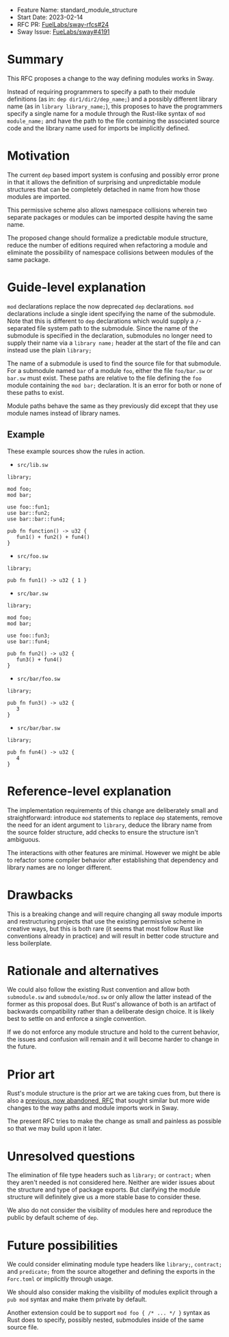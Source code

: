 - Feature Name: standard_module_structure
- Start Date: 2023-02-14
- RFC PR: [FuelLabs/sway-rfcs#24](https://github.com/FuelLabs/sway-rfcs/pull/24)
- Sway Issue: [FueLabs/sway#4191](https://github.com/FuelLabs/sway/issues/4191)

# Summary

[summary]: #summary

This RFC proposes a change to the way defining modules works in Sway.

Instead of requiring programmers to specify a path to their module definitions
(as in: `dep dir1/dir2/dep_name;`) and a possibly different library name (as in
`library library_name;`), this proposes to have the programmers specify a
single name for a module through the Rust-like syntax of `mod module_name;` and
have the path to the file containing the associated source code and the library
name used for imports be implicitly defined.

# Motivation

[motivation]: #motivation

The current `dep` based import system is confusing and possibly error prone in
that it allows the definition of surprising and unpredictable module structures
that can be completely detached in name from how those modules are imported.

This permissive scheme also allows namespace collisions wherein two separate
packages or modules can be imported despite having the same name.

The proposed change should formalize a predictable module structure, reduce the
number of editions required when refactoring a module and eliminate the
possibility of namespace collisions between modules of the same package.


# Guide-level explanation

[guide-level-explanation]: #guide-level-explanation

`mod` declarations replace the now deprecated `dep` declarations. `mod`
declarations include a single ident specifying the name of the submodule. Note
that this is different to `dep` declarations which would supply a `/`-separated
file system path to the submodule. Since the name of the submodule is specified
in the declaration, submodules no longer need to supply their name via a
`library name;` header at the start of the file and can instead use the plain `library;`

The name of a submodule is used to find the source file for that submodule. For
a submodule named `bar` of a module `foo`, either the file `foo/bar.sw` or
`bar.sw` must exist. These paths are relative to the file defining the `foo`
module containing the `mod bar;` declaration. It is an error for both or none
of these paths to exist.

Module paths behave the same as they previously did except that they use module
names instead of library names.

## Example

These example sources show the rules in action.

* `src/lib.sw`
```sway
library;

mod foo;
mod bar;

use foo::fun1;
use bar::fun2;
use bar::bar::fun4;

pub fn function() -> u32 {
   fun1() + fun2() + fun4()
}
```

* `src/foo.sw`
```sway
library;

pub fn fun1() -> u32 { 1 }
```

* `src/bar.sw`
```sway
library;

mod foo;
mod bar;

use foo::fun3;
use bar::fun4;

pub fn fun2() -> u32 {
   fun3() + fun4()
}
```

* `src/bar/foo.sw`
```sway
library;

pub fn fun3() -> u32 {
   3
}
```

* `src/bar/bar.sw`
```sway
library;

pub fn fun4() -> u32 {
   4
}
```



# Reference-level explanation

[reference-level-explanation]: #reference-level-explanation

The implementation requirements of this change are deliberately small and
straightforward: introduce `mod` statements to replace `dep` statements, remove
the need for an ident argument to `library`, deduce the library name from
the source folder structure, add checks to ensure the structure isn't ambiguous.

The interactions with other features are minimal.
However we might be able to refactor some compiler behavior after establishing
that dependency and library names are no longer different.

# Drawbacks

[drawbacks]: #drawbacks

This is a breaking change and will require changing all sway module imports and
restructuring projects that use the existing permissive scheme in creative
ways, but this is both rare (it seems that most follow Rust like conventions
already in practice) and will result in better code structure and less
boilerplate.

# Rationale and alternatives

[rationale-and-alternatives]: #rationale-and-alternatives

We could also follow the existing Rust convention and allow both `submodule.sw`
and `submodule/mod.sw` or only allow the latter instead of the former as this
proposal does. But Rust's allowance of both is an artifact of backwards
compatibility rather than a deliberate design choice. It is likely best to
settle on and enforce a single convention.

If we do not enforce any module structure and hold to the current behavior,
the issues and confusion will remain and it will become harder to change in the
future.

# Prior art

[prior-art]: #prior-art

Rust's module structure is the prior art we are taking cues from, but there is
also a [previous, now abandoned,
RFC](https://github.com/FuelLabs/sway-rfcs/pull/8) that sought similar but more
wide changes to the way paths and module imports work in Sway.

The present RFC tries to make the change as small and painless as possible so
that we may build upon it later.

# Unresolved questions

[unresolved-questions]: #unresolved-questions

The elimination of file type headers such as `library;` or `contract;` when
they aren't needed is not considered here. Neither are wider issues about the
structure and type of package exports. But clarifying the module structure will
definitely give us a more stable base to consider these.

We also do not consider the visibility of modules here and reproduce the
public by default scheme of `dep`.

# Future possibilities

[future-possibilities]: #future-possibilities

We could consider eliminating module type headers like `library;`, `contract;`
and `predicate;` from the source altogether and defining the exports in the
`Forc.toml` or implicitly through usage.

We should also consider making the visibility of modules explicit through a
`pub mod` syntax and make them private by default.

Another extension could be to support `mod foo { /* ... */ }` syntax as Rust
does to specify, possibly nested, submodules inside of the same source file.
